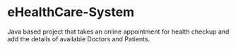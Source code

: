 # eHealthCare-System
Java based project that takes an online appointment for health checkup and add the details of available Doctors and Patients. 

